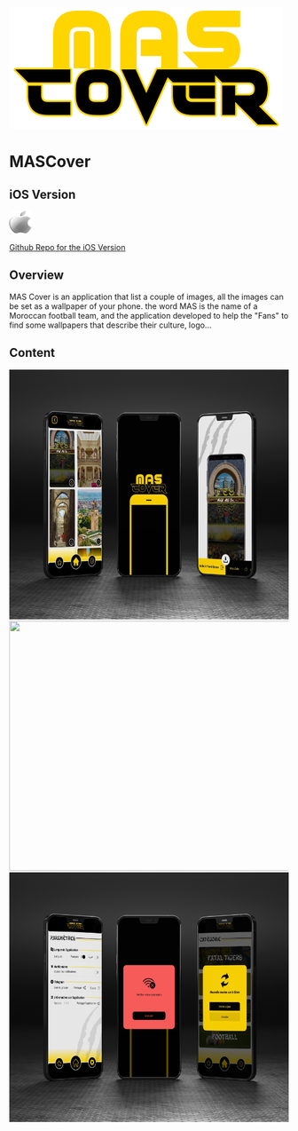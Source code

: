 <img src="https://github.com/tahajadid/MASCover/blob/main/app/src/main/res/drawable-v24/only_mas_cover.png"/>

# MASCover

## iOS Version
<img src="/ios_iconn.png" width="40" height="40"/>

[Github Repo for the iOS Version](https://github.com/tahajadid/MASCover-iOS)

## Overview
MAS Cover is an application that list a couple of images, all the images can be set as a wallpaper of your phone.
the word MAS is the name of a Moroccan football team, and the application developed to help the "Fans" to find some wallpapers that describe their culture, logo...

## Content

<img src="/image_mas.png" width="600" height="450"/>

<img src="/image_mas-3.png" width="600" height="450"/>

<img src="/image_mas-2.png" width="600" height="450"/>
